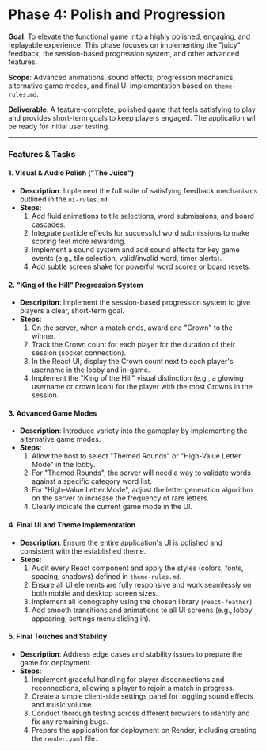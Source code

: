 # Phase 4: Polish and Progression

**Goal**: To elevate the functional game into a highly polished, engaging, and replayable experience. This phase focuses on implementing the "juicy" feedback, the session-based progression system, and other advanced features.

**Scope**: Advanced animations, sound effects, progression mechanics, alternative game modes, and final UI implementation based on `theme-rules.md`.

**Deliverable**: A feature-complete, polished game that feels satisfying to play and provides short-term goals to keep players engaged. The application will be ready for initial user testing.

---

### Features & Tasks

#### 1. Visual & Audio Polish ("The Juice")
*   **Description**: Implement the full suite of satisfying feedback mechanisms outlined in the `ui-rules.md`.
*   **Steps**:
    1.  Add fluid animations to tile selections, word submissions, and board cascades.
    2.  Integrate particle effects for successful word submissions to make scoring feel more rewarding.
    3.  Implement a sound system and add sound effects for key game events (e.g., tile selection, valid/invalid word, timer alerts).
    4.  Add subtle screen shake for powerful word scores or board resets.

#### 2. "King of the Hill" Progression System
*   **Description**: Implement the session-based progression system to give players a clear, short-term goal.
*   **Steps**:
    1.  On the server, when a match ends, award one "Crown" to the winner.
    2.  Track the Crown count for each player for the duration of their session (socket connection).
    3.  In the React UI, display the Crown count next to each player's username in the lobby and in-game.
    4.  Implement the "King of the Hill" visual distinction (e.g., a glowing username or crown icon) for the player with the most Crowns in the session.

#### 3. Advanced Game Modes
*   **Description**: Introduce variety into the gameplay by implementing the alternative game modes.
*   **Steps**:
    1.  Allow the host to select "Themed Rounds" or "High-Value Letter Mode" in the lobby.
    2.  For "Themed Rounds", the server will need a way to validate words against a specific category word list.
    3.  For "High-Value Letter Mode", adjust the letter generation algorithm on the server to increase the frequency of rare letters.
    4.  Clearly indicate the current game mode in the UI.

#### 4. Final UI and Theme Implementation
*   **Description**: Ensure the entire application's UI is polished and consistent with the established theme.
*   **Steps**:
    1.  Audit every React component and apply the styles (colors, fonts, spacing, shadows) defined in `theme-rules.md`.
    2.  Ensure all UI elements are fully responsive and work seamlessly on both mobile and desktop screen sizes.
    3.  Implement all iconography using the chosen library (`react-feather`).
    4.  Add smooth transitions and animations to all UI screens (e.g., lobby appearing, settings menu sliding in).

#### 5. Final Touches and Stability
*   **Description**: Address edge cases and stability issues to prepare the game for deployment.
*   **Steps**:
    1.  Implement graceful handling for player disconnections and reconnections, allowing a player to rejoin a match in progress.
    2.  Create a simple client-side settings panel for toggling sound effects and music volume.
    3.  Conduct thorough testing across different browsers to identify and fix any remaining bugs.
    4.  Prepare the application for deployment on Render, including creating the `render.yaml` file. 